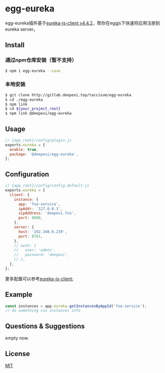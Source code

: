 # egg-eureka

egg-eureka插件基于[eureka-js-client v4.4.2](https://github.com/jquatier/eureka-js-client)，帮你在eggjs下快速将应用注册到eureka server。

## Install

### 通过npm仓库安装（暂不支持）

```bash
$ npm i egg-eureka --save
```

### 本地安装

```bash
$ git clone http://gitlab.deepexi.top/taccisum/egg-eureka
$ cd ./egg-eureka
$ npm link
$ cd ${your_project_root}
$ npm link @deepexi/egg-eureka
```

## Usage

```js
// {app_root}/config/plugin.js
exports.eureka = {
  enable: true,
  package: '@deepexi/egg-eureka',
};
```

## Configuration

```js
// {app_root}/config/config.default.js
exports.eureka = {
  client: {
    instance: {
      app: 'foo-service',
      ipAddr: '127.0.0.1',
      vipAddress: 'deepexi.foo',
      port: 8080,
    },
    server: {
      host: '192.168.0.239',
      port: 8761,
    },
    // auth: {
    //   user: 'admin',
    //   password: 'deepexi',
    // },
  },
};
```

更多配置可以参考[eureka-js-client](https://github.com/jquatier/eureka-js-client);

## Example

```js
const instances = app.eureka.getInstancesByAppId('foo-service');
// do something via instances info
```

## Questions & Suggestions

empty now.

## License

[MIT](LICENSE)
